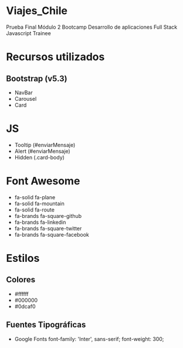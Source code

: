 # Viajes_Chile
Prueba Final Módulo 2 Bootcamp Desarrollo de aplicaciones Full Stack Javascript Trainee

# Recursos utilizados

## Bootstrap (v5.3)
* NavBar
* Carousel
* Card

# JS
* Tooltip (#enviarMensaje)
* Alert (#enviarMensaje)
* Hidden (.card-body)

# Font Awesome
* fa-solid fa-plane
* fa-solid fa-mountain
* fa-solid fa-route
* fa-brands fa-square-github
* fa-brands fa-linkedin
* fa-brands fa-square-twitter
* fa-brands fa-square-facebook


# Estilos

## Colores
* #ffffff
* #000000
* #0dcaf0

## Fuentes Tipográficas
* Google Fonts
font-family: 'Inter', sans-serif;
font-weight: 300;
